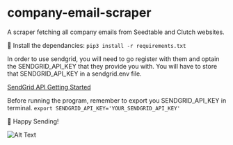 # company-email-scraper

A scraper fetching all company emails from Seedtable and Clutch websites.

🚀 Install the dependancies: `pip3 install -r requirements.txt`

In order to use sendgrid, you will need to go register with them and optain the SENDGRID_API_KEY that they provide you with.
You will have to store that SENDGRID_API_KEY in a sendgrid.env file.

[SendGrid API Getting Started](https://sendgrid.com/docs/for-developers/sending-email/api-getting-started/#prerequisites-for-sending-your-first-email-with-the-sendgrid-api)

Before running the program, remember to export you SENDGRID_API_KEY in terminal.
`export SENDGRID_API_KEY='YOUR_SENDGRID_API_KEY'`

💛 Happy Sending!

![Alt Text](https://media.giphy.com/media/kDaE01OtFSyobqta2C/giphy.gif)
